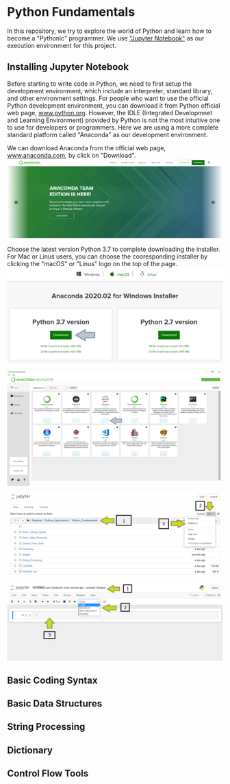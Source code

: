 # Python Fundamentals
In this repository, we try to explore the world of Python and learn how to become a "Pythonic" programmer.  We use ["Jupyter Notebook"](https://jupyter.org/) as our execution environment for this project.  

## Installing Jupyter Notebook
Before starting to write code in Python, we need to first setup the development environment, which include an interpreter, standard library, and other environment settings.  For people who want to use the official Python development environment, you can download it from Python official web page, www.python.org.  However, the IDLE (Integrated Developmnet and Learning Environment) provided by Python is not the most intuitive one to use for developers or programmers.  Here we are using a more complete standard platform called "Anaconda" as our development environment.

We can download Anaconda from the official web page, www.anaconda.com, by click on "Download".
![anaconda 1](/images/anaconda1.png)

Choose the latest version Python 3.7 to complete downloading the installer.
For Mac or Linus users, you can choose the cooresponding installer by clicking the "macOS" or "Linus" logo on the top of the page.
![anaconda 2](/images/anaconda2.png)

![anaconda 3](/images/anaconda3.png)

![anaconda 4](/images/anaconda4.png)

![anaconda 5](/images/anaconda5.png)

## Basic Coding Syntax

## Basic Data Structures

## String Processing

## Dictionary

## Control Flow Tools
